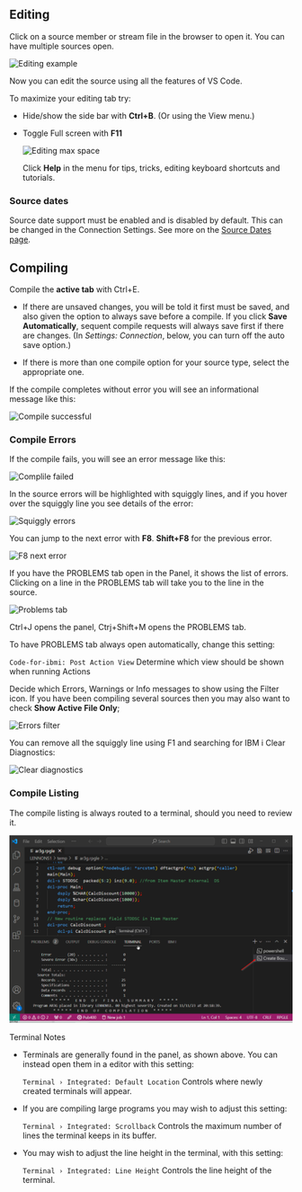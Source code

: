 ## Editing

Click on a source member or stream file in the browser to open it. You can have multiple sources open.

 ![Editing example](../../assets/EditComp-01.png)

Now you can edit the source using all the features of VS Code.

To maximize your editing tab try:

- Hide/show the side bar with **Ctrl+B**. (Or using the View menu.)
- Toggle Full screen with **F11**
  
  ![Editing max space](../../assets/EditComp-02.png)

  Click **Help** in the menu for  tips, tricks, editing keyboard shortcuts and tutorials.

### Source dates

Source date support must be enabled and is disabled by default. This can be changed in the Connection Settings. See more on the [Source Dates page](sourcedates.md).

## Compiling

Compile the **active tab** with Ctrl+E.

- If there are unsaved changes, you will be told it first must be saved, and also given the option to always save before a compile.
If you click **Save Automatically**, sequent compile requests will always save first if there are changes. (In *Settings: Connection*, below, you can turn off the auto save option.)

- If there is more than one compile option for your source type, select the appropriate one.

If the compile completes without error you will see an informational message like this:

![Compile successful](../../assets/EditComp-03.png)

### Compile Errors

If the compile fails, you will see an error message like this:

![Complile failed](../../assets/EditComp-04.png)

In the source errors will be highlighted with squiggly lines, and if you hover over the squiggly line you see details of the error:

![Squiggly errors](../../assets/EditComp-05.png)

You can jump to the next error with **F8**.  **Shift+F8** for the previous error.

![F8 next error](../../assets/EditComp-05A.png)

If you have the PROBLEMS tab open in the Panel, it shows the list of errors. Clicking on a line in the PROBLEMS tab will take you to the line in the source.


![Problems tab](../../assets/EditComp-06.png)

Ctrl+J opens the panel, Ctrj+Shift+M opens the PROBLEMS tab. 

To have PROBLEMS tab always open automatically, change this setting:

`Code-for-ibmi: Post Action View` Determine which view should be shown when running Actions

Decide which Errors, Warnings or Info messages to show using the Filter icon. If you have been compiling several sources then you may also want to check **Show Active File Only**;

![Errors filter](../../assets/EditComp-07.png)

You can remove all the squiggly line using F1 and searching for IBM i Clear Diagnostics:

![Clear diagnostics](../../assets/EditComp-08.png)

### Compile Listing

The compile listing is always routed to a terminal, should you need to review it.

![Compile List in Terminal](../../assets/compile_list_01.png)

Terminal Notes

- Terminals are generally found in the panel, as shown above. You can instead open them in a editor with this setting:

  `Terminal › Integrated: Default Location`
Controls where newly created terminals will appear.

- If you are compiling large programs you may wish to adjust this setting:

  `Terminal › Integrated: Scrollback`
Controls the maximum number of lines the terminal keeps in its buffer. 

- You may wish to adjust the line height in the terminal, with this setting:

  `Terminal › Integrated: Line Height`
Controls the line height of the terminal. 



